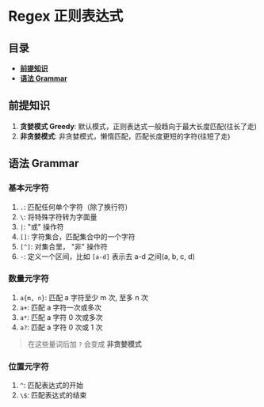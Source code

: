 # Regex 正则表达式

## 目录

- **[前提知识](#前提知识)**
- **[语法 Grammar](#语法-grammar)**

## 前提知识

1. **贪婪模式 Greedy**: 默认模式，正则表达式一般趋向于最大长度匹配(往长了走)
2. **非贪婪模式**: 非贪婪模式，懒惰匹配，匹配长度更短的字符(往短了走)

## 语法 Grammar

### 基本元字符

1. `.`: 匹配任何单个字符（除了换行符）
2. `\`: 将特殊字符转为字面量
3. `|`: "或" 操作符
4. `[]`: 字符集合，匹配集合中的一个字符
5. `[^]`: 对集合里， "非" 操作符
6. `-`: 定义一个区间，比如 `[a-d]` 表示去 a-d 之间(a, b, c, d)

### 数量元字符

1. `a{m, n}`: 匹配 a 字符至少 m 次, 至多 n 次
2. `a+`: 匹配 a 字符一次或多次
3. `a*`: 匹配 a 字符 0 次或多次
4. `a?`: 匹配 a 字符 0 次或 1 次

> 在这些量词后加 `?` 会变成 **非贪婪模式**

### 位置元字符

1. `^`: 匹配表达式的开始
2. `\$`: 匹配表达式的结束